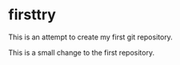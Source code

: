 firsttry
========

This is an attempt to create my first git repository.

This is a small change to the first repository.
